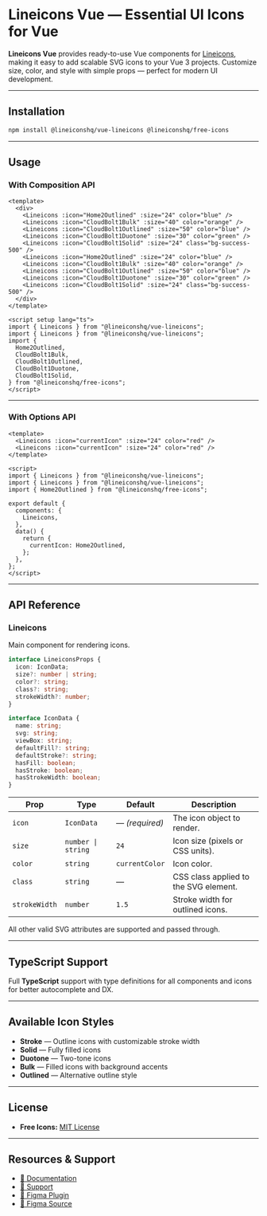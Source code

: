 # Lineicons Vue — Essential UI Icons for Vue

**Lineicons Vue** provides ready-to-use Vue components for [Lineicons](https://lineicons.com), making it easy to add scalable SVG icons to your Vue 3 projects.
Customize size, color, and style with simple props — perfect for modern UI development.

---

## Installation

```bash
npm install @lineiconshq/vue-lineicons @lineiconshq/free-icons
```

---

## Usage

### With Composition API

```vue
<template>
  <div>
    <Lineicons :icon="Home2Outlined" :size="24" color="blue" />
    <Lineicons :icon="CloudBolt1Bulk" :size="40" color="orange" />
    <Lineicons :icon="CloudBolt1Outlined" :size="50" color="blue" />
    <Lineicons :icon="CloudBolt1Duotone" :size="30" color="green" />
    <Lineicons :icon="CloudBolt1Solid" :size="24" class="bg-success-500" />
    <Lineicons :icon="Home2Outlined" :size="24" color="blue" />
    <Lineicons :icon="CloudBolt1Bulk" :size="40" color="orange" />
    <Lineicons :icon="CloudBolt1Outlined" :size="50" color="blue" />
    <Lineicons :icon="CloudBolt1Duotone" :size="30" color="green" />
    <Lineicons :icon="CloudBolt1Solid" :size="24" class="bg-success-500" />
  </div>
</template>

<script setup lang="ts">
import { Lineicons } from "@lineiconshq/vue-lineicons";
import { Lineicons } from "@lineiconshq/vue-lineicons";
import {
  Home2Outlined,
  CloudBolt1Bulk,
  CloudBolt1Outlined,
  CloudBolt1Duotone,
  CloudBolt1Solid,
} from "@lineiconshq/free-icons";
</script>
```

---

### With Options API

```vue
<template>
  <Lineicons :icon="currentIcon" :size="24" color="red" />
  <Lineicons :icon="currentIcon" :size="24" color="red" />
</template>

<script>
import { Lineicons } from "@lineiconshq/vue-lineicons";
import { Lineicons } from "@lineiconshq/vue-lineicons";
import { Home2Outlined } from "@lineiconshq/free-icons";

export default {
  components: {
    Lineicons,
  },
  data() {
    return {
      currentIcon: Home2Outlined,
    };
  },
};
</script>
```

---

## API Reference

### Lineicons

Main component for rendering icons.

```typescript
interface LineiconsProps {
  icon: IconData;
  size?: number | string;
  color?: string;
  class?: string;
  strokeWidth?: number;
}

interface IconData {
  name: string;
  svg: string;
  viewBox: string;
  defaultFill?: string;
  defaultStroke?: string;
  hasFill: boolean;
  hasStroke: boolean;
  hasStrokeWidth: boolean;
}
```

| Prop          | Type               | Default        | Description                           |
| ------------- | ------------------ | -------------- | ------------------------------------- |
| `icon`        | `IconData`         | — *(required)* | The icon object to render.            |
| `size`        | `number \| string` | `24`           | Icon size (pixels or CSS units).      |
| `color`       | `string`           | `currentColor` | Icon color.                           |
| `class`       | `string`           | —              | CSS class applied to the SVG element. |
| `strokeWidth` | `number`           | `1.5`          | Stroke width for outlined icons.      |

All other valid SVG attributes are supported and passed through.

---

## TypeScript Support

Full **TypeScript** support with type definitions for all components and icons for better autocomplete and DX.

---

## Available Icon Styles

* **Stroke** — Outline icons with customizable stroke width
* **Solid** — Fully filled icons
* **Duotone** — Two-tone icons
* **Bulk** — Filled icons with background accents
* **Outlined** — Alternative outline style

---

## License

* **Free Icons:** [MIT License](https://opensource.org/licenses/MIT)

---

## Resources & Support

* [📖 Documentation](https://lineicons.com/docs)
* [💬 Support](https://lineicons.com/support)
* [🔌 Figma Plugin](https://www.figma.com/community/plugin/1217738304122072948/Lineicons)
* [📁 Figma Source](https://www.figma.com/community/file/1198194066179400874)
